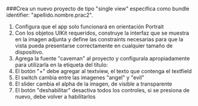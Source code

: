 ###Crea un nuevo proyecto de tipo "single view" especifica como bundle identifier: "apellido.nombre.prac2".

  1. Configura que el app solo funcionará en orientación Portrait
  2. Con los objetos UIKit requeridos, construye la interfaz que se muestra en la imagen adjunta y define las constraints necesarias para que la vista pueda presentarse correctamente en cualquier tamaño de dispositivo. 
  3. Agrega la fuente "caveman" al proyecto y configurala apropiadamente para utilizarla en la etiqueta del título:
  4. El botón "+" debe agregar al textview, el texto que contenga el textfield
  5. El switch cambia entre las imagenes "angel" y "evil"
  6. El slider cambia el alpha de la imagen, de visible a transparente
  7. El botón "deshabilitar" desactiva todos los controles, si se presiona de nuevo, debe volver a habilitarlos
